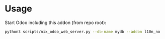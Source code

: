 # Usage

Start Odoo including this addon (from repo root):

```bash
python3 scripts/nix_odoo_web_server.py --db-name mydb --addon l10n_no
```
